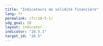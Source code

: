 ```yaml
---
title: "Indicateurs de solidité financière"
lang: fr
permalink: /fr/10-5-1/
sdg_goal: 10
layout: indicator
indicator: "10.5.1"
target_id: "10.5"
---
```


